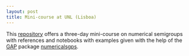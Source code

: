 ```yaml
---
layout: post
title: Mini-course at UNL (Lisboa)
---
```


This [repository](https://github.com/numerical-semigroups/Course-Lisbon-2022) offers a three-day mini-course on numerical semigroups with references and notebooks with examples given with the help of the [GAP](https://www.gap-system.org/) package [numericalsgps](https://gap-packages.github.io/numericalsgps/). 